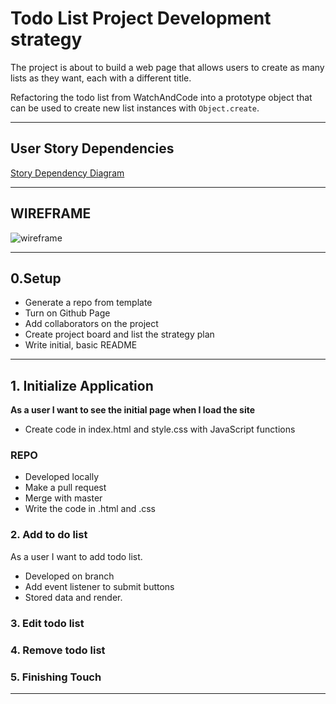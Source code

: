 # Todo List Project Development strategy

The project is about to build a web page that allows users to create as many lists as they want, each with a different title.

Refactoring the todo list from WatchAndCode into a prototype object that can be used to create new list instances with `Object.create`.

---

## User Story Dependencies

[Story Dependency Diagram](https://github.com/AnisyaPurnama/list-manager/blob/master/project-planning/todolist-storyDependency.png?raw=true)

---

## WIREFRAME

![wireframe]()

---

## 0.Setup

- Generate a repo from template
- Turn on Github Page
- Add collaborators on the project
- Create project board and list the strategy plan
- Write initial, basic README
---

## 1. Initialize Application

__As a user I want to see the initial page when I load the site__

- Create code in index.html and style.css with JavaScript functions

### REPO

- Developed locally
- Make a pull request
- Merge with master
- Write the code in .html and .css

### 2. Add to do list
As a user I want to add todo list.
- Developed on branch 
- Add event listener to submit buttons
- Stored data and render.
### 3. Edit todo list

### 4. Remove todo list

### 5. Finishing Touch

---



